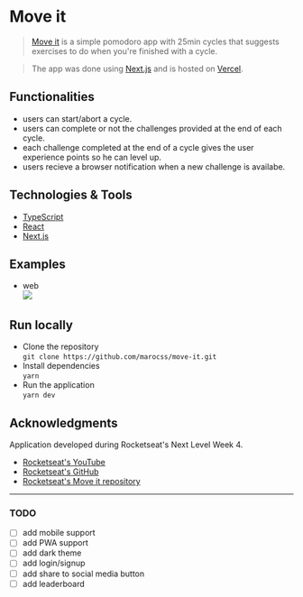 # Move it

> [Move it](https://moveit-next-red.vercel.app) is a simple pomodoro app with 25min cycles that suggests exercises to do when you're finished with a cycle.

> The app was done using [Next.js](https://nextjs.org) and is hosted on [Vercel](https://vercel.com/).


## Functionalities 

* users can start/abort a cycle.
* users can complete or not the challenges provided at the end of each cycle.
* each challenge completed at the end of a cycle gives the user experience points so he can level up.
* users recieve a browser notification when a new challenge is availabe.


## Technologies & Tools

* [TypeScript](https://www.typescriptlang.org/)
* [React](https://reactjs.org/)
* [Next.js](https://nextjs.org)


## Examples

* web  
![](moveit-example.gif)


## Run locally

* Clone the repository  
  `git clone https://github.com/marocss/move-it.git`
* Install dependencies  
  `yarn`
* Run the application  
  `yarn dev`


## Acknowledgments

Application developed during Rocketseat's Next Level Week 4.

* [Rocketseat's YouTube](https://www.youtube.com/channel/UCSfwM5u0Kce6Cce8_S72olg)
* [Rocketseat's GitHub](https://github.com/rocketseat-education)
* [Rocketseat's Move it repository](https://github.com/rocketseat-education/nlw-04-reactjs)

---

### TODO

* [ ] add mobile support
* [ ] add PWA support
* [ ] add dark theme
* [ ] add login/signup
* [ ] add share to social media button
* [ ] add leaderboard
